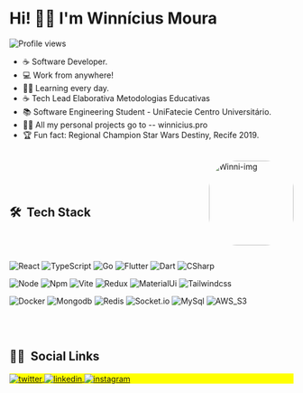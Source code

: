   <h1 align="left">Hi! 🤙🏽 I'm Winnícius Moura</h1>
  <p align="left"> <img src="https://komarev.com/ghpvc/?username=winnicius-moura&color=blue" alt="Profile views" /> </p>
  
  
- ☕ Software Developer.
- 💻 Work from anywhere!
- ✍🏽 Learning every day.
- ☕ Tech Lead Elaborativa Metodologias Educativas
- 📚 Software Engineering Student - UniFatecie Centro Universitário.
- 👨‍💻 All my personal projects go to -- winnicius.pro
- 🏆 Fun fact: Regional Champion Star Wars Destiny, Recife 2019.
  

 <div style="display: inline_block"><br>
  <img align="right" alt="Winni-img" height="150" style="border-radius:50px;" src="https://raw.githubusercontent.com/gist/Winnicius-Moura/0304825ed4550e9b21187d66cbb05046/raw/3a0777dc2c51d73d44396972a4f89939b4240486/githubimg.svg">
</div>
  
<br><br>

## 🛠 &nbsp;Tech Stack

<br><br>


![React](https://img.shields.io/badge/React-20232A?style=for-the-badge&logo=react&logoColor=61DAFB)
![TypeScript](https://img.shields.io/badge/TypeScript-007ACC?style=for-the-badge&logo=typescript&logoColor=white)
![Go](https://img.shields.io/badge/Go-4DD0E1?style=for-the-badge&logo=go&logoColor=white)
![Flutter](https://img.shields.io/badge/Flutter-85CBF8?style=for-the-badge&logo=flutter&logoColor=white)
![Dart](https://img.shields.io/badge/Dart-1565C0?style=for-the-badge&logo=dart&logoColor=white)
![CSharp](https://img.shields.io/badge/CSharp-00E676?style=for-the-badge&logo=csharp&logoColor=white)

![Node](https://img.shields.io/badge/Node.js-339933?style=for-the-badge&logo=nodedotjs&logoColor=white)
![Npm](https://img.shields.io/badge/npm-CB3837?style=for-the-badge&logo=npm&logoColor=white)
![Vite](https://img.shields.io/badge/Vite-B73BFE?style=for-the-badge&logo=vite&logoColor=FFD62E)
![Redux](https://img.shields.io/badge/Redux-593D88?style=for-the-badge&logo=redux&logoColor=white)
![MaterialUi](https://img.shields.io/badge/Material%20UI-007FFF?style=for-the-badge&logo=mui&logoColor=white)
![Tailwindcss](https://img.shields.io/badge/Tailwind_CSS-38B2AC?style=for-the-badge&logo=tailwind-css&logoColor=white)

![Docker](https://img.shields.io/badge/Docker-1D63ED?style=for-the-badge&logo=docker&logoColor=white)
![Mongodb](https://img.shields.io/badge/Mongodb-81C784?style=for-the-badge&logo=mongodb&logoColor=white)
![Redis](https://img.shields.io/badge/Redis-B71C1C?style=for-the-badge&logo=redis&logoColor=white)
![Socket.io](https://img.shields.io/badge/Socket.io-38B2AC?style=for-the-badge&logo=socket.io&logoColor=white)
![MySql](https://img.shields.io/badge/MySql-339933?style=for-the-badge&logo=mysql&logoColor=white)
![AWS_S3](https://img.shields.io/badge/AWS_S3-CB3837?style=for-the-badge&logo=aws_s3&logoColor=white)








<br><br>

## 🧔🏽 &nbsp;Social Links

<p align="left" style="background:yellow">
<a href="https://twitter.com/mourawinni" target="_blank">
  <img align="center" src="https://img.shields.io/badge/Twitter-1DA1F2?style=for-the-badge&logo=twitter&logoColor=white" alt="twitter"/>  
</a>
<a href="https://linkedin.com/in/winnicius-moura" target="_blank">
  <img align="center" src="https://img.shields.io/badge/LinkedIn-0077B5?style=for-the-badge&logo=linkedin&logoColor=white" alt="linkedin"/>
</a>
<a href="https://instagram.com/wnn.m_" target="_blank">
 <img align="center" src="https://img.shields.io/badge/Instagram-E4405F?style=for-the-badge&logo=instagram&logoColor=white" alt="instagram"/>
</a>
</p>
  


